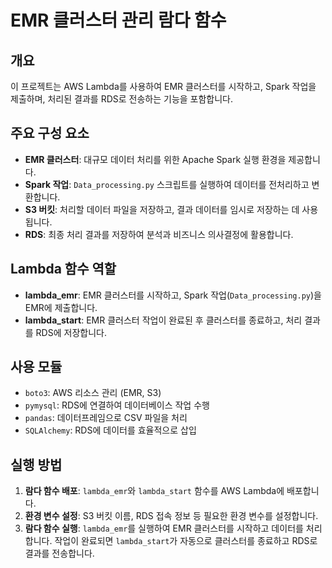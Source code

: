 # EMR 클러스터 관리 람다 함수

## 개요

이 프로젝트는 AWS Lambda를 사용하여 EMR 클러스터를 시작하고, Spark 작업을 제출하며, 처리된 결과를 RDS로 전송하는 기능을 포함합니다.

## 주요 구성 요소

- **EMR 클러스터**: 대규모 데이터 처리를 위한 Apache Spark 실행 환경을 제공합니다.
- **Spark 작업**: `Data_processing.py` 스크립트를 실행하여 데이터를 전처리하고 변환합니다.
- **S3 버킷**: 처리할 데이터 파일을 저장하고, 결과 데이터를 임시로 저장하는 데 사용됩니다.
- **RDS**: 최종 처리 결과를 저장하여 분석과 비즈니스 의사결정에 활용합니다.

## Lambda 함수 역할

- **lambda_emr**: EMR 클러스터를 시작하고, Spark 작업(`Data_processing.py`)을 EMR에 제출합니다.
- **lambda_start**: EMR 클러스터 작업이 완료된 후 클러스터를 종료하고, 처리 결과를 RDS에 저장합니다.

## 사용 모듈

- `boto3`: AWS 리소스 관리 (EMR, S3)
- `pymysql`: RDS에 연결하여 데이터베이스 작업 수행
- `pandas`: 데이터프레임으로 CSV 파일을 처리
- `SQLAlchemy`: RDS에 데이터를 효율적으로 삽입

## 실행 방법

1. **람다 함수 배포**: `lambda_emr`와 `lambda_start` 함수를 AWS Lambda에 배포합니다.
2. **환경 변수 설정**: S3 버킷 이름, RDS 접속 정보 등 필요한 환경 변수를 설정합니다.
3. **람다 함수 실행**: `lambda_emr`를 실행하여 EMR 클러스터를 시작하고 데이터를 처리합니다. 작업이 완료되면 `lambda_start`가 자동으로 클러스터를 종료하고 RDS로 결과를 전송합니다.

